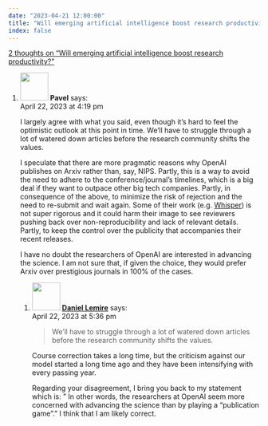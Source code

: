 ```yaml
---
date: "2023-04-21 12:00:00"
title: "Will emerging artificial intelligence boost research productivity?"
index: false
---
```


[2 thoughts on &ldquo;Will emerging artificial intelligence boost research productivity?&rdquo;](/lemire/blog/2023/04-21-will-emerging-artificial-intelligence-boost-research-productivity)

<ol class="comment-list">
<li id="comment-651251" class="comment even thread-even depth-1 parent">
<div class="comment-author vcard">
<img alt src="https://secure.gravatar.com/avatar/7475fa31c3962a357047617df181c680?s=56&#038;d=mm&#038;r=g" srcset="https://secure.gravatar.com/avatar/7475fa31c3962a357047617df181c680?s=112&#038;d=mm&#038;r=g 2x" class="avatar avatar-56 photo" height="56" width="56" loading="lazy" decoding="async" /> <b class="fn">Pavel</b> <span class="says">says:</span> </div>
<div class="comment-metadata"><time datetime="2023-04-22T16:19:10+00:00">April 22, 2023 at 4:19 pm</time></a> </div>
<div class="comment-content">
<p>I largely agree with what you said, even though it&rsquo;s hard to feel the optimistic outlook at this point in time. We&rsquo;ll have to struggle through a lot of watered down articles before the research community shifts the values.</p>
<p>I speculate that there are more pragmatic reasons why OpenAI publishes on Arxiv rather than, say, NIPS. Partly, this is a way to avoid the need to adhere to the conference/journal&rsquo;s timelines, which is a big deal if they want to outpace other big tech companies. Partly, in consequence of the above, to minimize the risk of rejection and the need to re-submit and wait again. Some of their work (e.g. <a href="https://openai.com/research/whisper" rel="nofollow ugc">Whisper</a>) is not super rigorous and it could harm their image to see reviewers pushing back over non-reproducibility and lack of relevant details. Partly, to keep the control over the publicity that accompanies their recent releases.</p>
<p>I have no doubt the researchers of OpenAI are interested in advancing the science. I am not sure that, if given the choice, they would prefer Arxiv over prestigious journals in 100% of the cases.</p>
</div>
<ol class="children">
<li id="comment-651252" class="comment byuser comment-author-lemire bypostauthor odd alt depth-2">
<div class="comment-author vcard">
<img alt src="https://secure.gravatar.com/avatar/2ca999bef9535950f5b84281a4dab006?s=56&#038;d=mm&#038;r=g" srcset="https://secure.gravatar.com/avatar/2ca999bef9535950f5b84281a4dab006?s=112&#038;d=mm&#038;r=g 2x" class="avatar avatar-56 photo" height="56" width="56" loading="lazy" decoding="async" /> <b class="fn"><a href="https://lemire.me/en/" class="url" rel="ugc">Daniel Lemire</a></b> <span class="says">says:</span> </div>
<div class="comment-metadata"><time datetime="2023-04-22T17:36:46+00:00">April 22, 2023 at 5:36 pm</time></a> </div>
<div class="comment-content">
<blockquote>
<p>We’ll have to struggle through a lot of watered down articles before the research community shifts the values.</p>
</blockquote>
<p>Course correction takes a long time, but the criticism against our model started a long time ago and they have been intensifying with every passing year.</p>
<p>Regarding your disagreement, I bring you back to my statement which is: &rdquo; In other words, the researchers at OpenAI seem more concerned with advancing the science than by playing a “publication game”.&rdquo; I think that I am likely correct.</p>
</div>
</li>
</ol>
</li>
</ol>
